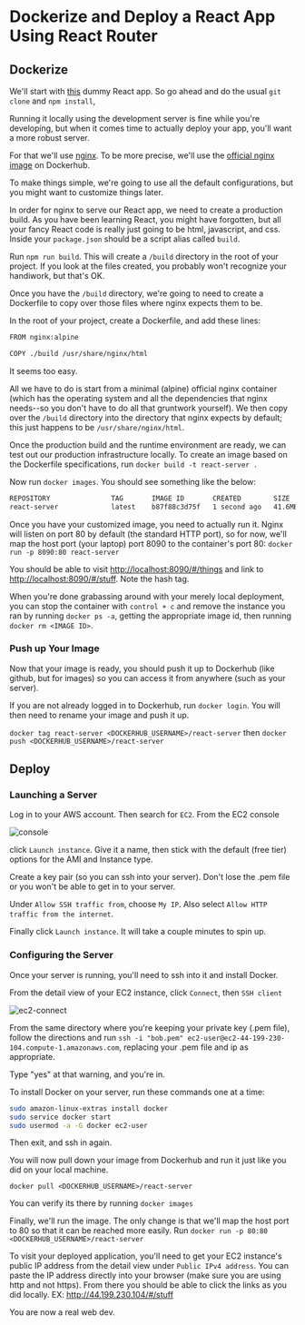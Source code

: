 # Dockerize and Deploy a React App Using React Router


## Dockerize
We'll start with [this](https://github.com/deltaplatoonew/dockerize-react-router-demo) dummy React app.  So go ahead and do the usual `git clone` and `npm install`,

Running it locally using the development server is fine while you're developing, but when it comes time to actually deploy your app, you'll want a more robust server.

For that we'll use [nginx](https://www.nginx.com/).  To be more precise, we'll use the [official nginx image](https://hub.docker.com/_/nginx) on Dockerhub.

To make things simple, we're going to use all the default configurations, but you might want to customize things later.

In order for nginx to serve our React app, we need to create a production build.  As you have been learning React, you might have forgotten, but all your fancy React code is really just going to be html, javascript, and css.  Inside your `package.json` should be a script alias called `build`.  

Run `npm run build`. This will create a `/build` directory in the root of your project.  If you look at the files created, you probably won't recognize your handiwork, but that's OK.

Once you have the `/build` directory, we're going to need to create a Dockerfile to copy over those files where nginx expects them to be.

In the root of your project, create a Dockerfile, and add these lines:
```bash
FROM nginx:alpine

COPY ./build /usr/share/nginx/html
```

It seems too easy.  

All we have to do is start from a minimal (alpine) official nginx container (which has the operating system and all the dependencies that nginx needs--so you don't have to do all that gruntwork yourself).  We then copy over the `/build` directory into the directory that nginx expects by default; this just happens to be `/usr/share/nginx/html`.

Once the production build and the runtime environment are ready, we can test out our production infrastructure locally.  To create an image based on the Dockerfile specifications, run `docker build -t react-server .`

Now run `docker images`. You should see something like the below:

```bash
REPOSITORY               TAG       IMAGE ID       CREATED        SIZE
react-server             latest    b87f88c3d75f   1 second ago   41.6MB
```

Once you have your customized image, you need to actually run it.  Nginx will listen on port 80 by default (the standard HTTP port), so for now, we'll map the host port (your laptop) port 8090 to the container's port 80:  `docker run -p 8090:80 react-server`

You should be able to visit [http://localhost:8090/#/things](http://localhost:8090/#/things) and link to [http://localhost:8090/#/stuff](http://localhost:8090/#/stuff).  Note the hash tag.

When you're done grabassing around with your merely local deployment, you can stop the container with `control + c` and remove the instance you ran by running `docker ps -a`, getting the appropriate image id, then running `docker rm <IMAGE ID>`.

### Push up Your Image
Now that your image is ready, you should push it up to Dockerhub (like github, but for images) so you can access it from anywhere (such as your server).

If you are not already logged in to Dockerhub, run `docker login`.  You will then need to rename your image and push it up.

`docker tag react-server <DOCKERHUB_USERNAME>/react-server`
then
`docker push <DOCKERHUB_USERNAME>/react-server`


## Deploy
### Launching a Server
Log in to your AWS account.  Then search for `EC2`.  From the EC2 console

![console](readme/ec2-start.png)

click `Launch instance`.  Give it a name, then stick with the default (free tier) options for the AMI and Instance type.  

Create a key pair (so you can ssh into your server).  Don't lose the .pem file or you won't be able to get in to your server.

Under `Allow SSH traffic from`, choose `My IP`.  Also select `Allow HTTP traffic from the internet`.

Finally click `Launch instance`.  It will take a couple minutes to spin up.

### Configuring the Server
Once your server is running, you'll need to ssh into it and install Docker.

From the detail view of your EC2 instance, click `Connect`, then `SSH client`

![ec2-connect](readme/ec2-connect.png)

From the same directory where you're keeping your private key (.pem file), follow the directions and run `ssh -i "bob.pem" ec2-user@ec2-44-199-230-104.compute-1.amazonaws.com`, replacing your .pem file and ip as appropriate.

Type "yes" at that warning, and you're in.  

To install Docker on your server, run these commands one at a time:
```bash
sudo amazon-linux-extras install docker
sudo service docker start
sudo usermod -a -G docker ec2-user
```
Then exit, and ssh in again.

You will now pull down your image from Dockerhub and run it just like you did on your local machine.

`docker pull <DOCKERHUB_USERNAME>/react-server`

You can verify its there by running `docker images`

Finally, we'll run the image.  The only change is that we'll map the host port to 80 so that it can be reached more easily.  Run `docker run -p 80:80 <DOCKERHUB_USERNAME>/react-server`

To visit your deployed application, you'll need to get your EC2 instance's public IP address from the detail view under `Public IPv4 address`.  You can paste the IP address directly into your browser (make sure you are using http and not https).  From there you should be able to click the links as you did locally. EX: http://44.199.230.104/#/stuff

You are now a real web dev.




